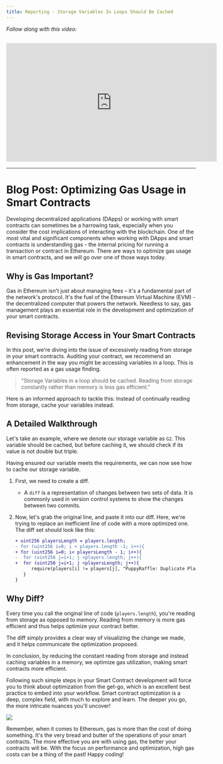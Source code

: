 ```yaml
---
title: Reporting - Storage Variables In Loops Should Be Cached
---
```


_Follow along with this video:_

## <iframe width="560" height="315" src="https://youtu.be/dUhuByzlt10" title="YouTube Player" frameborder="0" allow="accelerometer; autoplay; clipboard-write; encrypted-media; gyroscope; picture-in-picture; web-share" allowfullscreen></iframe>

---

# Blog Post: Optimizing Gas Usage in Smart Contracts

Developing decentralized applications (DApps) or working with smart contracts can sometimes be a harrowing task, especially when you consider the cost implications of interacting with the blockchain. One of the most vital and significant components when working with DApps and smart contracts is understanding gas - the internal pricing for running a transaction or contract in Ethereum. There are ways to optimize gas usage in smart contracts, and we will go over one of those ways today.

## Why is Gas Important?

Gas in Ethereum isn't just about managing fees – it's a fundamental part of the network's protocol. It's the fuel of the Ethereum Virtual Machine (EVM) - the decentralized computer that powers the network. Needless to say, gas management plays an essential role in the development and optimization of your smart contracts.

## Revising Storage Access in Your Smart Contracts

In this post, we're diving into the issue of excessively reading from storage in your smart contracts. Auditing your contract, we recommend an enhancement in the way you might be accessing variables in a loop. This is often reported as a gas usage finding.

> "Storage Variables in a loop should be cached. Reading from storage constantly rather than memory is less gas efficient."

Here is an informed approach to tackle this: Instead of continually reading from storage, cache your variables instead.

## A Detailed Walkthrough

Let's take an example, where we denote our storage variable as `G2`. This variable should be cached, but before caching it, we should check if its value is not double but triple.

Having ensured our variable meets the requirements, we can now see how to cache our storage variable.

1. First, we need to create a diff.

   - A `diff` is a representation of changes between two sets of data. It is commonly used in version control systems to show the changes between two commits.

2. Now, let's grab the original line, and paste it into our diff. Here, we're trying to replace an inefficient line of code with a more optimized one. The diff set should look like this:

   ```diff
   + uint256 playersLength = players.length;
   - for (uint256 i=0; i < players.length -1; i++){
   + for (uint256 i=0; i< playersLength - 1; i++){
   -  for (uint256 j=i+1; j <players.length; j++){
   +  for (uint256 j=i+1; j <playersLength; j++){
         require(players[i] != players[j], "PuppyRaffle: Duplicate Player!")
      }
   }
   ```

## Why Diff?

Every time you call the original line of code (`players.length`), you're reading from storage as opposed to memory. Reading from memory is more gas efficient and thus helps optimize your contract better.

The diff simply provides a clear way of visualizing the change we made, and it helps communicate the optimization proposed.

In conclusion, by reducing the constant reading from storage and instead caching variables in a memory, we optimize gas utilization, making smart contracts more efficient.

Following such simple steps in your Smart Contract development will force you to think about optimization from the get-go, which is an excellent best practice to embed into your workflow. Smart contract optimization is a deep, complex field, with much to explore and learn. The deeper you go, the more intricate nuances you'll uncover!

![](https://cdn.videotap.com/k6t5NpVGN2ClB6xkBj6O-74.45.png)

Remember, when it comes to Ethereum, gas is more than the cost of doing something. It's the very bread and butter of the operations of your smart contracts. The more effective you are with using gas, the better your contracts will be. With the focus on performance and optimization, high gas costs can be a thing of the past! Happy coding!
